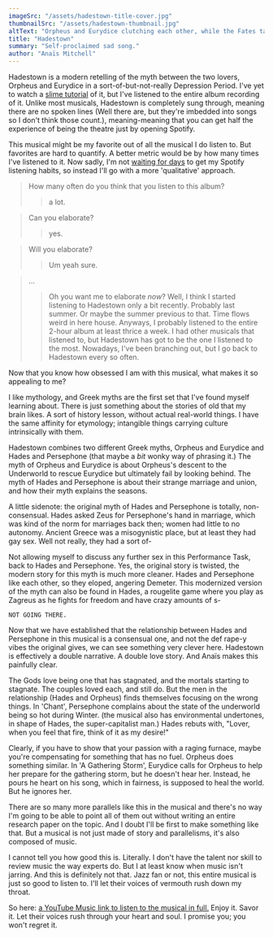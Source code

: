 ```yaml
---
imageSrc: "/assets/hadestown-title-cover.jpg"
thumbnailSrc: "/assets/hadestown-thumbnail.jpg"
altText: "Orpheus and Eurydice clutching each other, while the Fates taunt them."
title: "Hadestown"
summary: "Self-proclaimed sad song."
author: "Anaïs Mitchell"
---
```


Hadestown is a modern retelling of the myth between the two lovers, Orpheus and Eurydice in a sort-of-but-not-really Depression Period. I've yet to watch a [slime tutorial](https://www.urbandictionary.com/define.php?term=slime%20tutorial) of it, but I've listened to the entire album recording of it. Unlike most musicals, Hadestown is completely sung through, meaning there are no spoken lines (Well there are, but they're imbedded  into songs so I don't think those count.), meaning-meaning that you can get half the experience of being the theatre just by opening Spotify. 

This musical might be my favorite out of all the musical I do listen to. But favorites are hard to quantify. A better metric would be by how many times I've listened to it. Now sadly, I'm not [waiting for days](https://thenextweb.com/news/a-simple-guide-to-visualising-your-spotify-listening-data-badass-ly) to get my Spotify listening habits, so instead I'll go with a more 'qualitative' approach.

> How many often do you think that you listen to this album?
>> a lot.

> Can you elaborate?
>> yes.

> Will you elaborate?
>> Um yeah sure.

> ...
>> Oh you want me to elaborate *now*? Well, I think I started listening to Hadestown only a bit recently. Probably last summer. Or maybe the summer previous to that. Time flows weird in here house. Anyways, I probably listened to the entire 2-hour album at least thrice a week. I had other musicals that listened to, but Hadestown has got to be the one I listened to the most. Nowadays, I've been branching out, but I go back to Hadestown every so often.

Now that you know how obsessed I am with this musical, what makes it so appealing to me?

I like mythology, and Greek myths are the first set that I've found myself learning about. There is just something about the stories of old that my brain likes. A sort of history lesson, without actual real-world things. I have the same affinity for etymology; intangible things carrying culture intrinsically with them.

Hadestown combines two different Greek myths, Orpheus and Eurydice and Hades and Persephone (that maybe a *bit* wonky way of phrasing it.) The myth of Orpheus and Eurydice is about Orpheus's descent to the Underworld to rescue Eurydice but ultimately fail by looking behind. The myth of Hades and Persephone is about their strange marriage and union, and how their myth explains the seasons.

A little sidenote: the original myth of Hades and Persephone is totally, non-consensual. Hades asked Zeus for Persephone's hand in marriage, which was kind of the norm for marriages back then; women had little to no autonomy. Ancient Greece was a misogynistic place, but at least they had gay sex. Well not really, they had a sort of-

Not allowing myself to discuss any further sex in this Performance Task, back to Hades and Persephone. Yes, the original story is twisted, the modern story for this myth is much more cleaner. Hades and Persephone like each other, so they eloped, angering Demeter. This modernized version of the myth can also be found in Hades, a rougelite game where you play as Zagreus as he fights for freedom and have crazy amounts of s-

```
NOT GOING THERE.
```

Now that we have established that the relationship between Hades and Persephone in this musical is a consensual one, and not the def rape-y vibes the original gives, we can see something very clever here. Hadestown is effectively a double narrative. A double love story. And Anaïs makes this painfully clear.

The Gods love being one that has stagnated, and the mortals starting to stagnate. The couples loved each, and still do. But the men in the relationship (Hades and Orpheus) finds themselves focusing on the wrong things. In 'Chant', Persephone complains about the state of the underworld being so hot during Winter. (the musical also has environmental undertones, in shape of Hades, the super-capitalist man.) Hades rebuts with, "Lover, when you feel that fire, think of it as my desire!"

Clearly, if you have to show that your passion with a raging furnace, maybe you're compensating for something that has no fuel. Orpheus does something similar. In 'A Gathering Storm', Eurydice calls for Orpheus to help her prepare for the gathering storm, but he doesn't hear her. Instead, he pours he heart on his song, which in fairness, is supposed to heal the world. But he ignores her.

There are so many more parallels like this in the musical and there's no way I'm going to be able to point all of them out without writing an entire research paper on the topic. And I doubt I'll be first to make something like that. But a musical is not just made of story and parallelisms, it's also composed of music.

I cannot tell you how good this is. Literally. I don't have the talent nor skill to review music the way experts do. But I at least know when music isn't jarring. And this is definitely  not that. Jazz fan or not, this entire musical is just so good to listen to. I'll let their voices of vermouth rush down my throat.

So here: [a YouTube Music link to listen to the musical in full.](https://music.youtube.com/playlist?list=OLAK5uy_nIIe9IFWI7a6lsQfLQr5u7iUDKbSwsmUE&feature=share) Enjoy it. Savor it. Let their voices rush through your heart and soul. I promise you; you won't regret it.